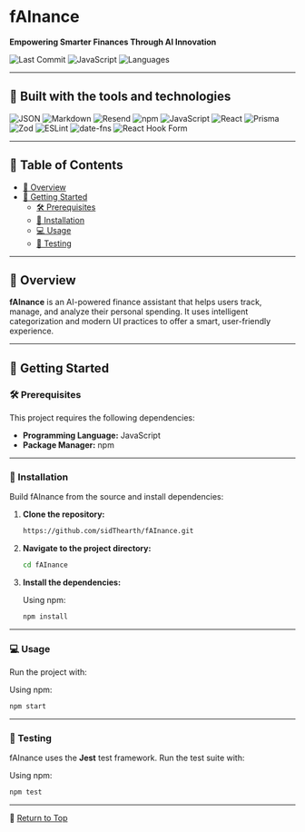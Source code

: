 
# fAInance

**Empowering Smarter Finances Through AI Innovation**

![Last Commit](https://img.shields.io/badge/last%20commit-June-blue)
![JavaScript](https://img.shields.io/badge/javascript-96.4%25-blue)
![Languages](https://img.shields.io/badge/languages-2-blue)

---

## 🔧 Built with the tools and technologies

![JSON](https://img.shields.io/badge/-JSON-black)
![Markdown](https://img.shields.io/badge/-Markdown-black)
![Resend](https://img.shields.io/badge/-Resend-black)
![npm](https://img.shields.io/badge/-npm-red)
![JavaScript](https://img.shields.io/badge/-JavaScript-yellow)
![React](https://img.shields.io/badge/-React-61DAFB)
![Prisma](https://img.shields.io/badge/-Prisma-2D3748)
![Zod](https://img.shields.io/badge/-Zod-4C51BF)
![ESLint](https://img.shields.io/badge/-ESLint-563D7C)
![date-fns](https://img.shields.io/badge/-datefns-pink)
![React Hook Form](https://img.shields.io/badge/-React%20Hook%20Form-EC407A)

---

## 📑 Table of Contents

- [📌 Overview](#-overview)
- [🚀 Getting Started](#-getting-started)
  - [🛠 Prerequisites](#-prerequisites)
  - [🔧 Installation](#-installation)
  - [💻 Usage](#-usage)
  - [🧪 Testing](#-testing)
---

## 📌 Overview

**fAInance** is an AI-powered finance assistant that helps users track, manage, and analyze their personal spending. It uses intelligent categorization and modern UI practices to offer a smart, user-friendly experience.

---

## 🚀 Getting Started

### 🛠 Prerequisites

This project requires the following dependencies:

- **Programming Language:** JavaScript  
- **Package Manager:** npm

---

### 🔧 Installation

Build fAInance from the source and install dependencies:

1. **Clone the repository:**
   ```bash
   https://github.com/sidThearth/fAInance.git
   ```

2. **Navigate to the project directory:**
   ```bash
   cd fAInance
   ```

3. **Install the dependencies:**

   Using npm:
   ```bash
   npm install
   ```

---

### 💻 Usage

Run the project with:

Using npm:
```bash
npm start
```

---

### 🧪 Testing

fAInance uses the **Jest** test framework. Run the test suite with:

Using npm:
```bash
npm test
```

---

🔼 [Return to Top](#fAInance)

